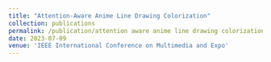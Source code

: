 ```yaml
---
title: "Attention-Aware Anime Line Drawing Colorization"
collection: publications
permalink: /publication/attention aware anime line drawing colorization
date: 2023-07-09
venue: 'IEEE International Conference on Multimedia and Expo'
---
```

